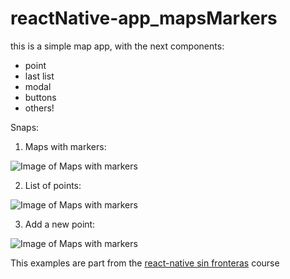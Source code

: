 # reactNative-app_mapsMarkers

this is a simple map app, with the next components: 
 * point 
 * last list
 * modal
 * buttons
 * others!
 
 Snaps: 
 1. Maps with markers:
 
![Image of Maps with markers](assets/snaps/modalMap.jpeg)

 2. List of points:
 
![Image of Maps with markers](assets/snaps/modalList.jpeg)

 3. Add a new point:
 
![Image of Maps with markers](assets/snaps/modalPoint.jpeg)
  
This examples are part from the [react-native sin fronteras](https://www.udemy.com/course/react-native-sin-fronteras/) course


